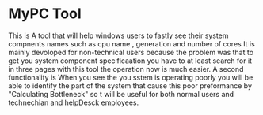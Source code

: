 # MyPC Tool
This is A tool that will help windows users to fastly see their system compnents names such as cpu name , generation and number of cores 
It is mainly devoloped for non-technical users because the problem was that to get you system component specificaation you have to at least search for it in three pages with this tool the operation now is much easier. 
A second functionality is When you see the you sstem is operating poorly you will be able to identify the part of the system that cause this poor preformance by "Calculating Bottleneck" so t will be useful for both normal users and technechian and helpDesck employees.
